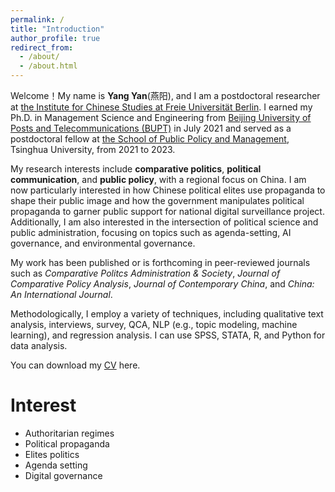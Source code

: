 ```yaml
---
permalink: /
title: "Introduction"
author_profile: true
redirect_from: 
  - /about/
  - /about.html
---
```


Welcome！My name is **Yang Yan**(燕阳), and I am a postdoctoral researcher at [the Institute for Chinese Studies at Freie Universität Berlin](https://www.geschkult.fu-berlin.de/e/oas/sinologie/index.html). I earned my Ph.D. in Management Science and Engineering from [Beijing University of Posts and Telecommunications (BUPT)](https://www.bupt.edu.cn/) in July 2021 and served as a postdoctoral fellow at [the School of Public Policy and Management](https://www.sppm.tsinghua.edu.cn/), Tsinghua University, from 2021 to 2023.

My research interests include **comparative politics**, **political communication**, and **public policy**, with a regional focus on China. I am now particularly interested in how Chinese political elites use propaganda to shape their public image and how the government manipulates political propaganda to garner public support for national digital surveillance project. Additionally, I am also interested in the intersection of political science and public administration, focusing on topics such as agenda-setting, AI governance, and environmental governance.

My work has been published or is forthcoming in peer-reviewed journals such as _Comparative Politcs_ _Administration & Society_, _Journal of Comparative Policy Analysis_, _Journal of Contemporary China_, and _China: An International Journal_.

Methodologically, I employ a variety of techniques, including qualitative text analysis, interviews, survey, QCA, NLP (e.g., topic modeling, machine learning), and regression analysis. I can use SPSS, STATA, R, and Python for data analysis.

You can download my [CV](CV-YY20240725.pdf) here.

Interest
======

* Authoritarian regimes
* Political propaganda
* Elites politics
* Agenda setting
* Digital governance
